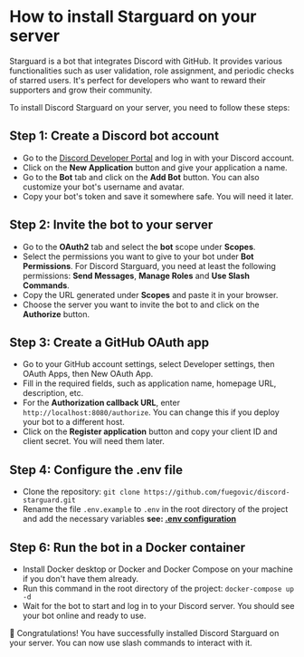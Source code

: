 # How to install Starguard on your server

Starguard is a bot that integrates Discord with GitHub. It provides various functionalities such as user validation, role assignment, and periodic checks of starred users. It's perfect for developers who want to reward their supporters and grow their community.

To install Discord Starguard on your server, you need to follow these steps:

## Step 1: Create a Discord bot account

- Go to the [Discord Developer Portal](https://discord.com/developers/applications) and log in with your Discord account.
- Click on the **New Application** button and give your application a name.
- Go to the **Bot** tab and click on the **Add Bot** button. You can also customize your bot's username and avatar.
- Copy your bot's token and save it somewhere safe. You will need it later.

## Step 2: Invite the bot to your server

- Go to the **OAuth2** tab and select the **bot** scope under **Scopes**.
- Select the permissions you want to give to your bot under **Bot Permissions**. For Discord Starguard, you need at least the following permissions: **Send Messages**, **Manage Roles** and **Use Slash Commands**.
- Copy the URL generated under **Scopes** and paste it in your browser.
- Choose the server you want to invite the bot to and click on the **Authorize** button.

## Step 3: Create a GitHub OAuth app

- Go to your GitHub account settings, select Developer settings, then OAuth Apps, then New OAuth App.
- Fill in the required fields, such as application name, homepage URL, description, etc.
- For the **Authorization callback URL**, enter `http://localhost:8080/authorize`. You can change this if you deploy your bot to a different host.
- Click on the **Register application** button and copy your client ID and client secret. You will need them later.

## Step 4: Configure the .env file

- Clone the repository: `git clone https://github.com/fuegovic/discord-starguard.git`
- Rename the file `.env.example` to `.env` in the root directory of the project and add the necessary variables
**see: [.env configuration](./env_file.md)**

## Step 6: Run the bot in a Docker container

- Install Docker desktop or Docker and Docker Compose on your machine if you don't have them already.
- Run this command in the root directory of the project: `docker-compose up -d`
- Wait for the bot to start and log in to your Discord server. You should see your bot online and ready to use.

🎉 Congratulations! You have successfully installed Discord Starguard on your server. You can now use slash commands to interact with it. 
